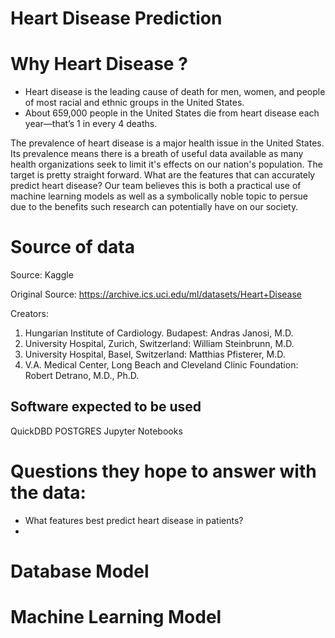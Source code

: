 
# Heart Disease Prediction 

# Why Heart Disease ?
 - Heart disease is the leading cause of death for men, women, and people of most racial and ethnic groups in the United States.
 - About 659,000 people in the United States die from heart disease each year—that’s 1 in every 4 deaths.
 
 The prevalence of heart disease is a major health issue in the United States.  Its prevalence means there is a breath of useful data
 available as many health organizations seek to limit it's effects on our nation's population.  The target is pretty straight forward.
 What are the features that can accurately predict heart disease?  Our team believes this is both a practical use of machine learning models 
 as well as a symbolically noble topic to persue due to the benefits such research can potentially have on our society.

# Source of data

Source: Kaggle

Original Source: https://archive.ics.uci.edu/ml/datasets/Heart+Disease

Creators:
1. Hungarian Institute of Cardiology. Budapest: Andras Janosi, M.D.
2. University Hospital, Zurich, Switzerland: William Steinbrunn, M.D.
3. University Hospital, Basel, Switzerland: Matthias Pfisterer, M.D.
4. V.A. Medical Center, Long Beach and Cleveland Clinic Foundation: Robert Detrano, M.D., Ph.D.



## Software expected to be used

QuickDBD
POSTGRES
Jupyter Notebooks

# Questions they hope to answer with the data: 

- What features best predict heart disease in patients?
-

# Database Model


# Machine Learning Model
